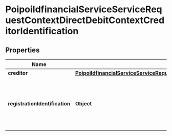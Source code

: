 # PoipoiIdfinancialServiceServiceRequestContextDirectDebitContextCreditorIdentification

## Properties
Name | Type | Description | Notes
------------ | ------------- | ------------- | -------------
**creditor** | [**PoipoiIdfinancialServiceServiceRequestContextDirectDebitContextCreditorIdentificationCreditor**](PoipoiIdfinancialServiceServiceRequestContextDirectDebitContextCreditorIdentificationCreditor.md) |  | 
**registrationIdentification** | **Object** | Specifies a character string with a maximum length of 35 characters.&lt;br/&gt; |  [optional]
